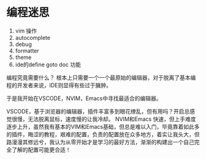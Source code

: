 # 编程迷思

1. vim 操作
2. autocomplete
3. debug
4. formatter
5. theme
6. ide的define goto doc 功能

编程究竟需要什么？
根本上只需要一个一个最原始的编辑器，对于脱离了基本编程的开发者来说，IDE则显得有些过于臃肿。

于是我开始在VSCODE，NVIM，Emacs中寻找最适合的编辑器。

VSCODE，基于浏览器的编辑器，插件丰富多到眼花缭乱，但有用吗？开启总感觉很慢，无法脱离鼠标，速度慢的让我冷却。
NVIM和Emacs 快速，但上手难度逐步上升，虽然我有基本的VIM和Emacs基础，但总是难以入门，毕竟靠着如此多的插件，晦涩的教程，艰难的配置，负责的配置放在众多地方，着实让我头大，但路漫漫其修远兮，我认为从零开始才是学习的最好方法，渐渐的构建出一个自己完全了解的配置可能更合适！